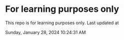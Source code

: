 # For learning purposes only
This repo is for learning purposes only.
Last updated at

Sunday, January 28, 2024 10:24:31 AM

